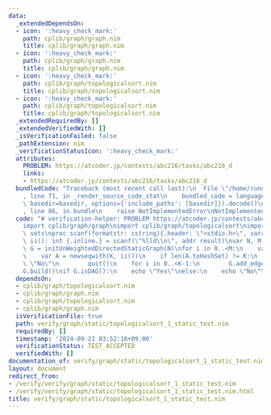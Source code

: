 ```yaml
---
data:
  _extendedDependsOn:
  - icon: ':heavy_check_mark:'
    path: cplib/graph/graph.nim
    title: cplib/graph/graph.nim
  - icon: ':heavy_check_mark:'
    path: cplib/graph/graph.nim
    title: cplib/graph/graph.nim
  - icon: ':heavy_check_mark:'
    path: cplib/graph/topologicalsort.nim
    title: cplib/graph/topologicalsort.nim
  - icon: ':heavy_check_mark:'
    path: cplib/graph/topologicalsort.nim
    title: cplib/graph/topologicalsort.nim
  _extendedRequiredBy: []
  _extendedVerifiedWith: []
  _isVerificationFailed: false
  _pathExtension: nim
  _verificationStatusIcon: ':heavy_check_mark:'
  attributes:
    PROBLEM: https://atcoder.jp/contests/abc216/tasks/abc216_d
    links:
    - https://atcoder.jp/contests/abc216/tasks/abc216_d
  bundledCode: "Traceback (most recent call last):\n  File \"/home/runner/.local/lib/python3.10/site-packages/onlinejudge_verify/documentation/build.py\"\
    , line 71, in _render_source_code_stat\n    bundled_code = language.bundle(stat.path,\
    \ basedir=basedir, options={'include_paths': [basedir]}).decode()\n  File \"/home/runner/.local/lib/python3.10/site-packages/onlinejudge_verify/languages/nim.py\"\
    , line 86, in bundle\n    raise NotImplementedError\nNotImplementedError\n"
  code: "# verification-helper: PROBLEM https://atcoder.jp/contests/abc216/tasks/abc216_d\n\
    import cplib/graph/graph\nimport cplib/graph/topologicalsort\nimport sequtils,\
    \ sets\nproc scanf(formatstr: cstring){.header: \"<stdio.h>\", varargs.}\nproc\
    \ ii(): int {.inline.} = scanf(\"%lld\\n\", addr result)\nvar N, M = ii()\nvar\
    \ G = initUnWeightedDirectedStaticGraph(N)\nfor i in 0..<M:\n    var K = ii()\n\
    \    var A = newseqwith(K, ii())\n    if len(A.toHashSet) != K:\n        echo\
    \ \"No\"\n        quit()\n    for i in 0..<K-1:\n        G.add_edge(A[i]-1, A[i+1]-1)\n\
    G.build()\nif G.isDAG():\n    echo \"Yes\"\nelse:\n    echo \"No\"\n"
  dependsOn:
  - cplib/graph/topologicalsort.nim
  - cplib/graph/graph.nim
  - cplib/graph/topologicalsort.nim
  - cplib/graph/graph.nim
  isVerificationFile: true
  path: verify/graph/static/topologicalsort_1_static_test.nim
  requiredBy: []
  timestamp: '2024-09-21 03:52:16+09:00'
  verificationStatus: TEST_ACCEPTED
  verifiedWith: []
documentation_of: verify/graph/static/topologicalsort_1_static_test.nim
layout: document
redirect_from:
- /verify/verify/graph/static/topologicalsort_1_static_test.nim
- /verify/verify/graph/static/topologicalsort_1_static_test.nim.html
title: verify/graph/static/topologicalsort_1_static_test.nim
---
```

